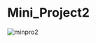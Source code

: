 # Mini_Project2
![minpro2](https://github.com/user-attachments/assets/5ac52f44-c3b0-4cc0-b084-a4e3ef6ace3f)


